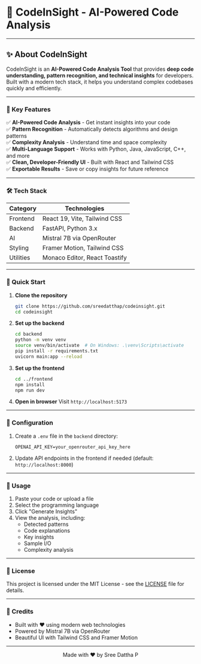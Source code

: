 # 🚀 CodeInSight - AI-Powered Code Analysis

---

## ✨ About CodeInSight

CodeInSight is an **AI-Powered Code Analysis Tool** that provides **deep code understanding, pattern recognition, and technical insights** for developers. Built with a modern tech stack, it helps you understand complex codebases quickly and efficiently.

---

### 🎯 Key Features

✅ **AI-Powered Code Analysis** - Get instant insights into your code  
✅ **Pattern Recognition** - Automatically detects algorithms and design patterns  
✅ **Complexity Analysis** - Understand time and space complexity  
✅ **Multi-Language Support** - Works with Python, Java, JavaScript, C++, and more  
✅ **Clean, Developer-Friendly UI** - Built with React and Tailwind CSS  
✅ **Exportable Results** - Save or copy insights for future reference

---

### 🛠️ Tech Stack

| Category | Technologies |
|----------|-------------|
| Frontend | React 19, Vite, Tailwind CSS |
| Backend  | FastAPI, Python 3.x |
| AI       | Mistral 7B via OpenRouter |
| Styling  | Framer Motion, Tailwind CSS |
| Utilities | Monaco Editor, React Toastify |

---

### 🚀 Quick Start

1. **Clone the repository**
   ```bash
   git clone https://github.com/sreedatthap/codeinsight.git
   cd codeinsight
   ```

2. **Set up the backend**
   ```bash
   cd backend
   python -m venv venv
   source venv/bin/activate  # On Windows: .\venv\Scripts\activate
   pip install -r requirements.txt
   uvicorn main:app --reload
   ```

3. **Set up the frontend**
   ```bash
   cd ../frontend
   npm install
   npm run dev
   ```

4. **Open in browser**
   Visit `http://localhost:5173`

---

### 🔑 Configuration

1. Create a `.env` file in the `backend` directory:
   ```
   OPENAI_API_KEY=your_openrouter_api_key_here
   ```

2. Update API endpoints in the frontend if needed (default: `http://localhost:8000`)

---

### 📝 Usage

1. Paste your code or upload a file
2. Select the programming language
3. Click "Generate Insights"
4. View the analysis, including:
   - Detected patterns
   - Code explanations
   - Key insights
   - Sample I/O
   - Complexity analysis

---

### 📄 License

This project is licensed under the MIT License - see the [LICENSE](LICENSE) file for details.

---

### 🙏 Credits

- Built with ❤️ using modern web technologies
- Powered by Mistral 7B via OpenRouter
- Beautiful UI with Tailwind CSS and Framer Motion

---

<p align="center">
  Made with ❤️ by Sree Dattha P
</p>
